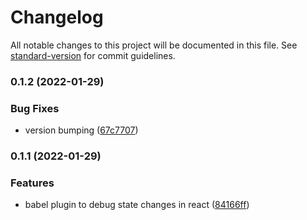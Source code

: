 # Changelog

All notable changes to this project will be documented in this file. See [standard-version](https://github.com/conventional-changelog/standard-version) for commit guidelines.

### 0.1.2 (2022-01-29)


### Bug Fixes

* version bumping ([67c7707](https://github.com/stijnvanhulle/babel-plugin-hooks-devtools/commit/67c77078fb7c9c508443601c872fa447b9a10def))

### 0.1.1 (2022-01-29)


### Features

* babel plugin to debug state changes in react ([84166ff](https://github.com/stijnvanhulle/babel-plugin-hooks-devtool/commit/84166ffac349015991366ffbee26bc1e44fb1eb8))
